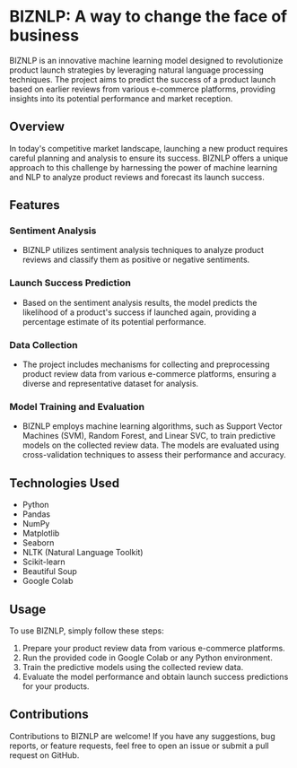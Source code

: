# BIZNLP: A way to change the face of business

BIZNLP is an innovative machine learning model designed to revolutionize product launch strategies by leveraging natural language processing techniques. The project aims to predict the success of a product launch based on earlier reviews from various e-commerce platforms, providing insights into its potential performance and market reception.

## Overview

In today's competitive market landscape, launching a new product requires careful planning and analysis to ensure its success. BIZNLP offers a unique approach to this challenge by harnessing the power of machine learning and NLP to analyze product reviews and forecast its launch success.

## Features

### Sentiment Analysis
- BIZNLP utilizes sentiment analysis techniques to analyze product reviews and classify them as positive or negative sentiments.

### Launch Success Prediction
- Based on the sentiment analysis results, the model predicts the likelihood of a product's success if launched again, providing a percentage estimate of its potential performance.

### Data Collection
- The project includes mechanisms for collecting and preprocessing product review data from various e-commerce platforms, ensuring a diverse and representative dataset for analysis.

### Model Training and Evaluation
- BIZNLP employs machine learning algorithms, such as Support Vector Machines (SVM), Random Forest, and Linear SVC, to train predictive models on the collected review data. The models are evaluated using cross-validation techniques to assess their performance and accuracy.

## Technologies Used

- Python
- Pandas
- NumPy
- Matplotlib
- Seaborn
- NLTK (Natural Language Toolkit)
- Scikit-learn
- Beautiful Soup
- Google Colab

## Usage

To use BIZNLP, simply follow these steps:
1. Prepare your product review data from various e-commerce platforms.
2. Run the provided code in Google Colab or any Python environment.
3. Train the predictive models using the collected review data.
4. Evaluate the model performance and obtain launch success predictions for your products.

## Contributions

Contributions to BIZNLP are welcome! If you have any suggestions, bug reports, or feature requests, feel free to open an issue or submit a pull request on GitHub.
